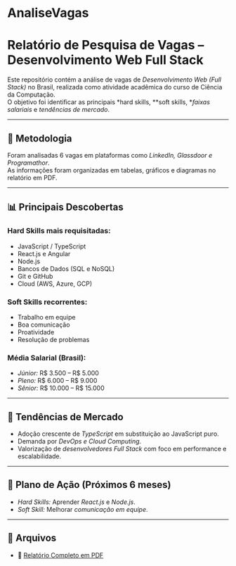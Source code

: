 # AnaliseVagas
# Relatório de Pesquisa de Vagas – Desenvolvimento Web Full Stack

Este repositório contém a análise de vagas de *Desenvolvimento Web (Full Stack)* no Brasil, realizada como atividade acadêmica do curso de Ciência da Computação.  
O objetivo foi identificar as principais *hard skills, **soft skills, **faixas salariais* e *tendências de mercado*.

---

## 🔎 Metodologia
Foram analisadas 6 vagas em plataformas como *LinkedIn, Glassdoor e Programathor*.  
As informações foram organizadas em tabelas, gráficos e diagramas no relatório em PDF.

---

## 📊 Principais Descobertas

### Hard Skills mais requisitadas:
- JavaScript / TypeScript
- React.js e Angular
- Node.js
- Bancos de Dados (SQL e NoSQL)
- Git e GitHub
- Cloud (AWS, Azure, GCP)

### Soft Skills recorrentes:
- Trabalho em equipe
- Boa comunicação
- Proatividade
- Resolução de problemas

### Média Salarial (Brasil):
- *Júnior:* R$ 3.500 – R$ 5.000  
- *Pleno:* R$ 6.000 – R$ 9.000  
- *Sênior:* R$ 10.000 – R$ 15.000  

---

## 🚀 Tendências de Mercado
- Adoção crescente de *TypeScript* em substituição ao JavaScript puro.  
- Demanda por *DevOps e Cloud Computing*.  
- Valorização de *desenvolvedores Full Stack* com foco em performance e escalabilidade.  

---

## 🎯 Plano de Ação (Próximos 6 meses)
- *Hard Skills:* Aprender *React.js* e *Node.js*.  
- *Soft Skill:* Melhorar *comunicação em equipe*.  

---

## 📂 Arquivos
- 📄 [Relatório Completo em PDF](Relatorio_Vagas_Desenvolvimento_Web_Full_Stack_Corporativo.pdf)
